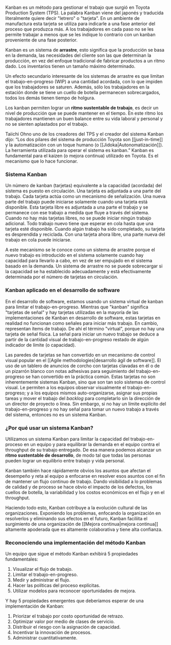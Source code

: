 Kanban es un método para gestionar el trabajo que surgió en Toyota Production System (TPS). La palabra Kanban viene del japonés y traducida literalmente quiere decir "letrero" o "tarjeta". En un ambiente de manufactura esta tarjeta se utiliza para indicarle a una fase anterior del proceso que produzca más. A los trabajadores en cada paso no se les permite trabajar a menos que se les indique lo contrario con un kanban proveniente de una fase posterior.

Kanban es un sistema de **arrastre**, esto significa que la producción se basa en la demanda, las necesidades del cliente son las que determinan la producción, en vez del enfoque tradicional de fabricar productos a un ritmo dado. Los inventarios tienen un tamaño máximo determinado.

Un efecto secundario interesante de los sistemas de arrastre es que limitan el trabajo-en-progreso (WIP) a una cantidad acordada, con lo que impiden que los trabajadores se saturen. Además, sólo los trabajadores en la estación donde se tiene un cuello de botella permanecen sobrecargados, todos los demás tienen tiempo de holgura.

Los kanban permiten lograr un **ritmo sustentable de trabajo**, es decir un nivel de producción que se puede mantener en el tiempo. En este ritmo los trabajadores mantienen un buen balance entre su vida laboral y personal y no se sienten aplastados por el trabajo.

Taiichi Ohno uno de los creadores del TPS y el creador del sistema Kanban dijo: “Los dos pilares del sistema de producción Toyota son [[just-in-time]] y la automatización con un toque humano (o [[Jidoka|Autonomatización]]). La herramienta utilizada para operar el sistema es kanban.” Kanban es fundamental para el kaizen (o mejora continua) utilizado en Toyota. Es el mecanismo que lo hace funcionar.

### Sistema Kanban
Un número de kanban (tarjetas) equivalente a la capacidad (acordada) del sistema es puesto en circulación. Una tarjeta es adjuntada a una parte del trabajo. Cada tarjeta actúa como un mecanismo de señalización. Una nueva parte del trabajo puede iniciarse solamente cuando una tarjeta está disponible. Esta tarjeta libre es adjuntada a una parte el trabajo y se permanece con ese trabajo a medida que fluye a través del sistema. Cuando no hay más tarjetas libres, no se puede iniciar ningún trabajo adicional. Todo trabajo nuevo tiene que esperar en cola hasta que una tarjeta esté disponible. Cuando algún trabajo ha sido completado, su tarjeta es desprendida y reciclada. Con una tarjeta ahora libre, una parte nueva del trabajo en cola puede iniciarse.

A este mecanismo se le conoce como un sistema de arrastre porque el nuevo trabajo es introducido en el sistema solamente cuando hay capacidad para llevarlo a cabo, en vez de ser empujado en el sistema basado en la demanda. Un sistema de arrastre no se puede sobrecargar si la capacidad se ha establecido adecuadamente y está efectivamente determinada por el número de tarjetas en circulación.

### Kanban aplicado en el desarrollo de software
En el desarrollo de software, estamos usando un sistema virtual de kanban para limitar el trabajo-en-progreso. Mientras que "kanban" significa "tarjetas de señal" y hay tarjetas utilizadas en la mayoría de las implementaciones de Kanban en desarrollo de software, estas tarjetas en realidad no funcionan como señales para iniciar más trabajo. En cambio, representan ítems de trabajo. De ahí el término "virtual", porque no hay una tarjeta de señal física. La señal para iniciar un nuevo trabajo se deduce a partir de la cantidad visual de trabajo-en-progreso restado de algún indicador de límite (o capacidad).

Las paredes de tarjetas se han convertido en un mecanismo de control visual popular en el [[Agile methodologies|desarrollo ágil de software]]. El uso de un tablero de anuncios de corcho con tarjetas clavadas en él o de un pizarrón blanco con notas adhesivas para seguimiento del trabajo-en-progreso se han convertido en la práctica común. Estas tarjetas no son inherentemente sistemas Kanban, sino que son tan solo sistemas de control visual. Le permiten a los equipos observar visualmente el trabajo-en-progreso; y a los equipos mismos auto-organizarse, asignar sus propias tareas y mover el trabajo del *backlog* para completarlo sin la dirección de un director de proyecto o línea. Sin embargo, si no hay un límite explícito del trabajo-en-progreso y no hay señal para tomar un nuevo trabajo a través del sistema, entonces no es un sistema Kanban.

### ¿Por qué usar un sistema Kanban?
Utilizamos un sistema Kanban para limitar la capacidad del trabajo-en-proceso en un equipo y para equilibrar la demanda en el equipo contra el throughput de su trabajo entregado. De esa manera podemos alcanzar un **ritmo sustentable de desarrollo**, de modo tal que todas las personas pueden lograr un equilibrio entre trabajo y vida personal.

Kanban también hace rápidamente obvios los asuntos que afectan el desempeño y reta al equipo a enfocarse en resolver esos asuntos con el fin de mantener un flujo continuo de trabajo. Dando visibilidad a lo problemas de calidad y de proceso se hace obvio el impacto de los defectos, los cuellos de botella, la variabilidad y los costos económicos en el flujo y en el throughput.

Haciendo todo esto, Kanban cotribuye a la evolución cultural de las organizaciones. Exponiendo los problemas, enfocando la organización en resolverlos y eliminando sus efectos en el futuro, Kanban faciliita el surgimiento de una organización de [[Mejora continua|mejora continua]] altamente apoderada que es altamente colaborativa y tiene alta confianza.

### Reconociendo una implementación del método Kanban
Un equipo que sigue el método Kanban exhibirá 5 propiedades fundamentales:
1. Visualizar el flujo de trabajo.
2. Limitar el trabajo-en-progreso.
3. Medir y administrar el flujo.
4. Hacer las políticas del proceso explícitas.
5. Utilizar modelos para reconocer oportunidades de mejora.

Y hay 5 propiedades emergentes que deberíamos esperar de una implementación de Kanban:
1. Priorizar el trabajo por costo oportunidad de retrazo.
2. Optimizar valor por medio de clases de servicio.
3. Distribuir el riesgo con la asignación de capacidad.
4. Incentivar la innovación de procesos.
5. Administrar cuantitativamente.
